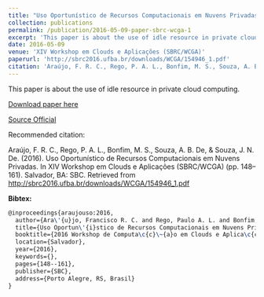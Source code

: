 ```yaml
---
title: "Uso Oportunístico de Recursos Computacionais em Nuvens Privadas"
collection: publications
permalink: /publication/2016-05-09-paper-sbrc-wcga-1
excerpt: 'This paper is about the use of idle resource in private cloud computing.'
date: 2016-05-09
venue: 'XIV Workshop em Clouds e Aplicações (SBRC/WCGA)'
paperurl: 'http://sbrc2016.ufba.br/downloads/WCGA/154946_1.pdf'
citation: 'Araújo, F. R. C., Rego, P. A. L., Bonfim, M. S., Souza, A. B. De, & Souza, J. N. De. (2016). &quot;Uso Oportunístico de Recursos Computacionais em Nuvens Privadas.&quot; <i>In XIV Workshop em Clouds e Aplicações (SBRC/WCGA)</i>. (pp. 148--161). Salvador, BA: SBC.'
---
```

This paper is about the use of idle resource in private cloud computing.

[Download paper here](https://renato2012.github.io/files/2016-sbrc-wcga-1.pdf)

[Source Official](http://sbrc2016.ufba.br/downloads/WCGA/154946_1.pdf)

Recommended citation:

Araújo, F. R. C., Rego, P. A. L., Bonfim, M. S., Souza, A. B. De, & Souza, J. N. De. (2016). Uso Oportunístico de Recursos Computacionais em Nuvens Privadas. In XIV Workshop em Clouds e Aplicações (SBRC/WCGA) (pp. 148–161). Salvador, BA: SBC. Retrieved from http://sbrc2016.ufba.br/downloads/WCGA/154946_1.pdf

**Bibtex:**

```tex
@inproceedings{araujouso:2016,
  author={Ara\'{u}jo, Francisco R. C. and Rego, Paulo A. L. and Bonfim, Michel S and de Souza, Alisson B and de Souza, Jos\'{e} N},
  title={Uso Oportun\'{i}stico de Recursos Computacionais em Nuvens Privadas},
  booktitle={2016 Workshop de Computa\c{c}\~{a}o em Clouds e Aplica\c{c}\'{o}es (SBRC/WCGA)},
  location={Salvador},
  year={2016},
  keywords={},
  pages={148--161},
  publisher={SBC},
  address={Porto Alegre, RS, Brasil}
}
```
